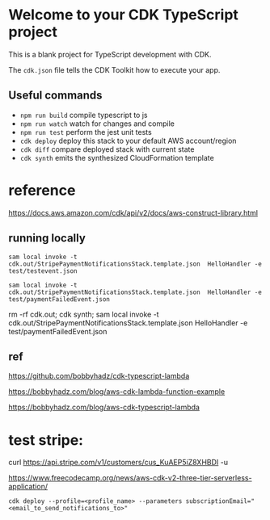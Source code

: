 # Welcome to your CDK TypeScript project

This is a blank project for TypeScript development with CDK.

The `cdk.json` file tells the CDK Toolkit how to execute your app.

## Useful commands

* `npm run build`   compile typescript to js
* `npm run watch`   watch for changes and compile
* `npm run test`    perform the jest unit tests
* `cdk deploy`      deploy this stack to your default AWS account/region
* `cdk diff`        compare deployed stack with current state
* `cdk synth`       emits the synthesized CloudFormation template



# reference
https://docs.aws.amazon.com/cdk/api/v2/docs/aws-construct-library.html


## running locally
`sam local invoke -t cdk.out/StripePaymentNotificationsStack.template.json  HelloHandler -e test/testevent.json`

`sam local invoke -t cdk.out/StripePaymentNotificationsStack.template.json  HelloHandler -e test/paymentFailedEvent.json`

rm -rf cdk.out; cdk synth; sam local invoke -t cdk.out/StripePaymentNotificationsStack.template.json  HelloHandler -e test/paymentFailedEvent.json


## ref
https://github.com/bobbyhadz/cdk-typescript-lambda

https://bobbyhadz.com/blog/aws-cdk-lambda-function-example
    
https://bobbyhadz.com/blog/aws-cdk-typescript-lambda



# test stripe:
curl https://api.stripe.com/v1/customers/cus_KuAEP5iZ8XHBDI   -u <api key>

https://www.freecodecamp.org/news/aws-cdk-v2-three-tier-serverless-application/




`cdk deploy --profile=<profile_name> --parameters subscriptionEmail="<email_to_send_notifications_to>"`
